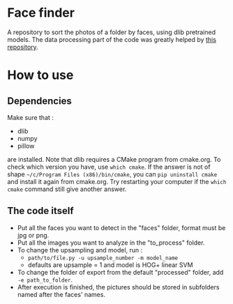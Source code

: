 # Face finder 

A repository to sort the photos of a folder by faces, using dlib pretrained models. The data processing part of the code was greatly helped by [this repository](https://github.com/anisayari/easy_facial_recognition).

# How to use 

## Dependencies

Make sure that :

- dlib
- numpy
- pillow

are installed. Note that dlib requires a CMake program from cmake.org. To check which version you have, use `which cmake`. If the answer is not of shape `~/c/Program Files (x86)/bin/cmake`, you can `pip uninstall cmake` and install it again from cmake.org. Try restarting your computer if the `which cmake` command still give another answer.

## The code itself

- Put all the faces you want to detect in the "faces" folder, format must be jpg or png.
- Put all the images you want to analyze in the "to_process" folder.
- To change the upsampling and model, run : 
    - `path/to/file.py -u upsample_number -m model_name`
    - defaults are upsample = 1 and model is HOG+ linear SVM
- To change the folder of export from the default "processed" folder, add `-e path_to_folder`.
- After execution is finished, the pictures should be stored in subfolders named after the faces' names.
